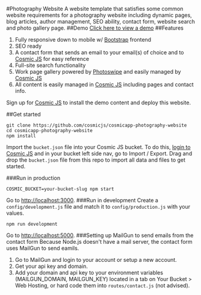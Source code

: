 #Photography Website
A website template that satisfies some common website requirements for a photography website including dynamic pages, blog articles, author management, SEO ability, contact form, website search and photo gallery page.
##Demo
[Click here to view a demo](http://photography-website.cosmicapp.co)
##Features
1. Fully responsive down to mobile w/ [Bootstrap](http://getbootstrap.com) frontend<br />
2. SEO ready<br />
3. A contact form that sends an email to your email(s) of choice and to [Cosmic JS](https://cosmicjs.com) for easy reference<br />
4. Full-site search functionality<br />
5. Work page gallery powered by [Photoswipe](http://photoswipe.com) and easily managed by [Cosmic JS](https://cosmicjs.com)
6. All content is easily managed in [Cosmic JS](https://cosmicjs.com) including pages and contact info.

Sign up for [Cosmic JS](https://cosmicjs.com) to install the demo content and deploy this website.

##Get started
```
git clone https://github.com/cosmicjs/cosmicapp-photography-website
cd cosmicapp-photography-website
npm install
```
Import the `bucket.json` file into your Cosmic JS bucket.  To do this, [login to Cosmic JS](https://cosmicjs.com/login) and in your bucket left side nav, go to Import / Export.  Drag and drop the `bucket.json` file from this repo to import all data and files to get started.

###Run in production
```
COSMIC_BUCKET=your-bucket-slug npm start
```
Go to [http://localhost:3000](http://localhost:3000).
###Run in development
Create a `config/development.js` file and match it to `config/production.js` with your values.
```
npm run development
```
Go to [http://localhost:5000](http://localhost:5000).
###Setting up MailGun to send emails from the contact form
Because Node.js doesn't have a mail server, the contact form uses MailGun to send eamils.

1. Go to MailGun and login to your account or setup a new account.
2. Get your api key and domain.
3. Add your domain and api key to your environment variables (MAILGUN_DOMAIN, MAILGUN_KEY) located in a tab on Your Bucket > Web Hosting, or hard code them into `routes/contact.js` (not advised).
